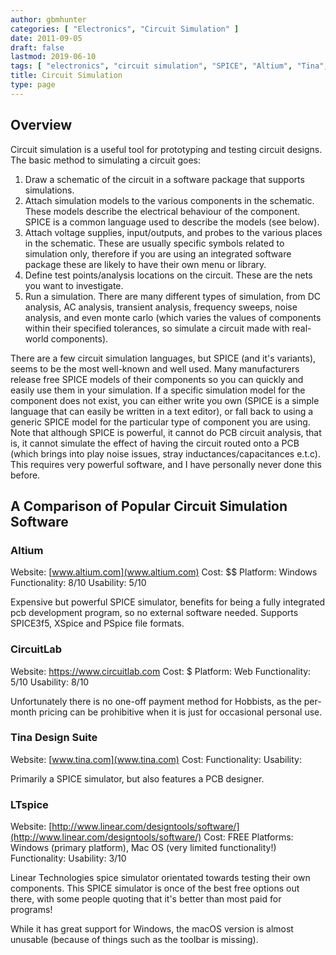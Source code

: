 ```yaml
---
author: gbmhunter
categories: [ "Electronics", "Circuit Simulation" ]
date: 2011-09-05
draft: false
lastmod: 2019-06-10
tags: [ "electronics", "circuit simulation", "SPICE", "Altium", "Tina", "LTspice" ]
title: Circuit Simulation
type: page
---
```


## Overview

Circuit simulation is a useful tool for prototyping and testing circuit designs. The basic method to simulating a circuit goes:

1. Draw a schematic of the circuit in a software package that supports simulations.
2. Attach simulation models to the various components in the schematic. These models describe the electrical behaviour of the component. SPICE is a common language used to describe the models (see below).
3. Attach voltage supplies, input/outputs, and probes to the various places in the schematic. These are usually specific symbols related to simulation only, therefore if you are using an integrated software package these are likely to have their own menu or library.
4. Define test points/analysis locations on the circuit. These are the nets you want to investigate.
5. Run a simulation. There are many different types of simulation, from DC analysis, AC analysis, transient analysis, frequency sweeps, noise analysis, and even monte carlo (which varies the values of components within their specified tolerances, so simulate a circuit made with real-world components).

There are a few circuit simulation languages, but SPICE (and it's variants), seems to be the most well-known and well used. Many manufacturers release free SPICE models of their components so you can quickly and easily use them in your simulation. If a specific simulation model for the component does not exist, you can either write you own (SPICE is a simple language that can easily be written in a text editor), or fall back to using a generic SPICE model for the particular type of component you are using. Note that although SPICE is powerful, it cannot do PCB circuit analysis, that is, it cannot simulate the effect of having the circuit routed onto a PCB (which brings into play noise issues, stray inductances/capacitances e.t.c). This requires very powerful software, and I have personally never done this before.

## A Comparison of Popular Circuit Simulation Software

### Altium

Website: [www.altium.com](www.altium.com)
Cost: $$
Platform: Windows
Functionality: 8/10
Usability: 5/10

Expensive but powerful SPICE simulator, benefits for being a fully integrated pcb development program, so no external software needed. Supports SPICE3f5, XSpice and PSpice file formats.

### CircuitLab

Website: https://www.circuitlab.com
Cost: $
Platform: Web
Functionality: 5/10
Usability: 8/10

Unfortunately there is no one-off payment method for Hobbists, as the per-month pricing can be prohibitive when it is just for occasional personal use.

### Tina Design Suite

Website: [www.tina.com](www.tina.com)
Cost:
Functionality:
Usability:

Primarily a SPICE simulator, but also features a PCB designer.

### LTspice

Website: [http://www.linear.com/designtools/software/](http://www.linear.com/designtools/software/)
Cost: FREE
Platforms: Windows (primary platform), Mac OS (very limited functionality!)
Functionality:
Usability: 3/10

Linear Technologies spice simulator orientated towards testing their own components. This SPICE simulator is once of the best free options out there, with some people quoting that it's better than most paid for programs!

While it has great support for Windows, the macOS version is almost unusable (because of things such as the toolbar is missing).

